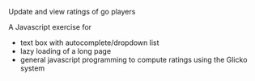 Update and view ratings of go players

A Javascript exercise for
- text box with autocomplete/dropdown list
- lazy loading of a long page
- general javascript programming to compute ratings using the Glicko system
